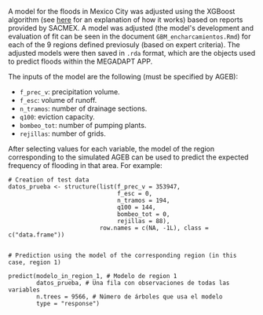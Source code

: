 A model for the floods in Mexico City was adjusted using the XGBoost algorithm (see [here](http://uc-r.github.io/gbm_regression) for an explanation of how it works) based on reports provided by SACMEX. A model was adjusted (the model's development and evaluation of  fit can be seen in the document `GBM_encharcamientos.Rmd`) for each of the 9 regions defined previosuly (based on expert criteria). The adjusted models were then saved in `.rda` format, which are the objects used to predict floods within the MEGADAPT APP.

The inputs of the model are the following (must be specified by AGEB):

* `f_prec_v`: precipitation volume.
* `f_esc`: volume of runoff.
* `n_tramos`: number of drainage sections.
* `q100`: eviction capacity.
* `bombeo_tot`: number of pumping plants.
* `rejillas`: number of grids.

After selecting values for each variable, the model of the region corresponding to the simulated AGEB can be used to predict the expected frequency of flooding in that area. For example:

```
# Creation of test data
datos_prueba <- structure(list(f_prec_v = 353947,
                               f_esc = 0,
                               n_tramos = 194,
                               q100 = 144,
                               bombeo_tot = 0,
                               rejillas = 88),
                          row.names = c(NA, -1L), class = c("data.frame"))


# Prediction using the model of the corresponding region (in this case, region 1)

predict(modelo_in_region_1, # Modelo de region 1
        datos_prueba, # Una fila con observaciones de todas las variables 
        n.trees = 9566, # Número de árboles que usa el modelo 
        type = "response")
```